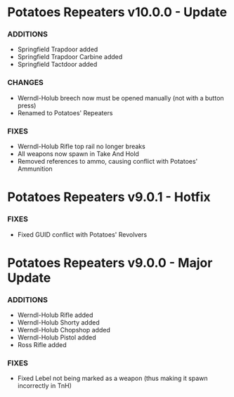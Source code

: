 # Potatoes Repeaters v10.0.0 - Update

### ADDITIONS
- Springfield Trapdoor added
- Springfield Trapdoor Carbine added
- Springfield Tactdoor added

### CHANGES

- Werndl-Holub breech now must be opened manually (not with a button press)
- Renamed to Potatoes' Repeaters

### FIXES

- Werndl-Holub Rifle top rail no longer breaks
- All weapons now spawn in Take And Hold
- Removed references to ammo, causing conflict with Potatoes' Ammunition

# Potatoes Repeaters v9.0.1 - Hotfix

### FIXES
- Fixed GUID conflict with Potatoes' Revolvers

# Potatoes Repeaters v9.0.0 - Major Update

### ADDITIONS
- Werndl-Holub Rifle added
- Werndl-Holub Shorty added
- Werndl-Holub Chopshop added
- Werndl-Holub Pistol added
- Ross Rifle added

### FIXES
- Fixed Lebel not being marked as a weapon (thus making it spawn incorrectly in TnH)
